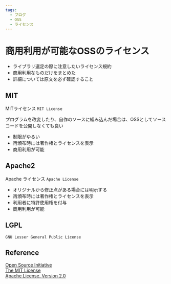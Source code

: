 ```yaml
---
tags:
  - ブログ
  - OSS
  - ライセンス
---
```


# 商用利用が可能なOSSのライセンス

* ライブラリ選定の際に注意したいライセンス規約
* 商用利用なものだけをまとめた
* 詳細については原文を必ず確認すること

## MIT

MITライセンス `MIT License`

プログラムを改変したり、自作のソースに組み込んだ場合は、OSSとしてソースコードを公開しなくても良い

* 制限がゆるい
* 再頒布時には著作権とライセンスを表示
* 商用利用が可能

## Apache2

Apache ライセンス `Apache License`

* オリジナルから修正点がある場合には明示する
* 再頒布時には著作権とライセンスを表示
* 利用者に特許使用権を付与
* 商用利用が可能

## LGPL

`GNU Lesser General Public License`

## Reference
[Open Source Initiative](https://opensource.org/)<br>
[The MIT License](https://opensource.org/licenses/MIT)<br>
[Apache License, Version 2.0](https://opensource.org/licenses/Apache-2.0)<br>
